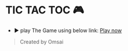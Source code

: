 # TIC TAC TOC 🎮

- ▶️ play The Game using below link:
  [Play now](https://omsai11.github.io/TIC-tac-Toe/)

> Created by Omsai

